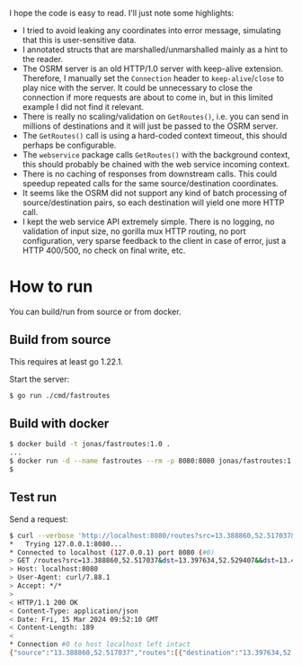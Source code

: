 I hope the code is easy to read. I'll just note some highlights:

* I tried to avoid leaking any coordinates into error message, simulating that
  this is user-sensitive data.
* I annotated structs that are marshalled/unmarshalled mainly as a hint to the
  reader.
* The OSRM server is an old HTTP/1.0 server with keep-alive extension.
  Therefore, I manually set the `Connection` header to `keep-alive`/`close` to play
  nice with the server. It could be unnecessary to close the connection if more
  requests are about to come in, but in this limited example I did not find it
  relevant.
* There is really no scaling/validation on `GetRoutes()`, i.e. you can send in
  millions of destinations and it will just be passed to the OSRM server.
* The `GetRoutes()` call is using a hard-coded context timeout, this should perhaps
  be configurable.
* The `webservice` package calls `GetRoutes()` with the background context, this
  should probably be chained with the web service incoming context.
* There is no caching of responses from downstream calls. This could speedup
  repeated calls for the same source/destination coordinates.
* It seems like the OSRM did not support any kind of batch processing of
  source/destination pairs, so each destination will yield one more HTTP call.
* I kept the web service API extremely simple. There is no logging, no
  validation of input size, no gorilla mux HTTP routing, no port configuration,
  very sparse feedback to the client in case of error, just a HTTP 400/500, no
  check on final write, etc.

# How to run

You can build/run from source or from docker.

## Build from source

This requires at least go 1.22.1.

Start the server:
```bash
$ go run ./cmd/fastroutes
```

## Build with docker

```bash
$ docker build -t jonas/fastroutes:1.0 .
...
$ docker run -d --name fastroutes --rm -p 8080:8080 jonas/fastroutes:1.0
$
```

## Test run

Send a request: 
```bash
$ curl --verbose 'http://localhost:8080/routes?src=13.388860,52.517037&dst=13.397634,52.529407&&dst=13.428555,52.523219'
*   Trying 127.0.0.1:8080...
* Connected to localhost (127.0.0.1) port 8080 (#0)
> GET /routes?src=13.388860,52.517037&dst=13.397634,52.529407&&dst=13.428555,52.523219 HTTP/1.1
> Host: localhost:8080
> User-Agent: curl/7.88.1
> Accept: */*
>
< HTTP/1.1 200 OK
< Content-Type: application/json
< Date: Fri, 15 Mar 2024 09:52:10 GMT
< Content-Length: 189
<
* Connection #0 to host localhost left intact
{"source":"13.388860,52.517037","routes":[{"destination":"13.397634,52.529407","distance":1886.8,"duration":260.3},{"destination":"13.428555,52.523219","distance":3804.2,"duration":389.3}]}
```
